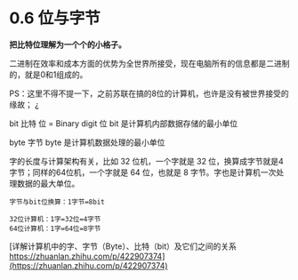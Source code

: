 # 0.6 位与字节

**把比特位理解为一个个的小格子。**

二进制在效率和成本方面的优势为全世界所接受，现在电脑所有的信息都是二进制的，就是0和1组成的。

PS：这里不得不提一下，之前苏联在搞的8位的计算机，也许是没有被世界接受的缘故； ¿

bit 比特 位 = Binary digit 位 bit 是计算机内部数据存储的最小单位

byte 字节 byte 是计算机数据处理的最小单位

字的长度与计算架构有关，比如 32 位机，一个字就是 32 位，换算成字节就是4字节；同样的64位机，一个字就是 64 位，也就是 8 字节。字也是计算机一次处理数据的最大单位。

```
字节与bit位换算：1字节=8bit
```

```
32位计算机：1字=32位=4字节
64位计算机：1字=64位=8字节
```

[详解计算机中的字、字节（Byte）、比特（bit）及它们之间的关系 https://zhuanlan.zhihu.com/p/422907374](https://zhuanlan.zhihu.com/p/422907374)
